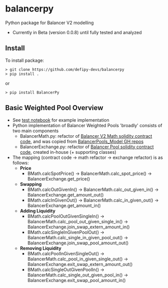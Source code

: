 # balancerpy
Python package for Balancer V2 modelling
* Currently in Beta (version 0.0.8) until fully tested and analyzed

## Install
To install package:
```
> git clone https://github.com/defipy-devs/balancerpy
> pip install .
```
or
```
> pip install BalancerPy
```

## Basic Weighted Pool Overview
* See [test notebook](https://github.com/icmoore/balancerpy/blob/main/notebooks/tests/weighted_pool_tests.ipynb) for example implementation
* Python implementation of Balancer Weighted Pools 'broadly' consists of two main components
    * BalancerMath.py: refactor of [Balancer V2 Math solidity contract code](https://github.com/balancer/balancer-core/blob/master/contracts/BMath.sol), and was copied from [BalancerPools_Model GH repos](https://github.com/TokenEngineeringCommunity/BalancerPools_Model/blob/main/model/parts/balancer_math.py)
    * BalancerExchange.py: refactor of [Balancer Pool solidity contract code](https://github.com/balancer/balancer-core/blob/master/contracts/BPool.sol), created in-house (+ supporting classes)
* The mapping (contract code -> math refactor -> exchange refactor) is as follows:
    * **Price**
        * BMath.calcSpotPrice() -> BalancerMath.calc_spot_price() -> BalancerExchange.get_price()
    * **Swapping**    
        * BMath.calcOutGivenIn() -> BalancerMath.calc_out_given_in() -> BalancerExchange.get_amount_out()
        * BMath.calcInGivenOut() -> BalancerMath.calc_in_given_out() -> BalancerExchange.get_amount_in()
    * **Adding Liquidity**    
        * BMath.calcPoolOutGivenSingleIn() -> BalancerMath.calc_pool_out_given_single_in() -> BalancerExchange.join_swap_extern_amount_in()    
        * BMath.calcSingleInGivenPoolOut() -> BalancerMath.calc_single_in_given_pool_out() -> BalancerExchange.join_swap_pool_amount_out()
    * **Removing Liquidity**     
        * BMath.calcPoolInGivenSingleOut() -> BalancerMath.calc_pool_in_given_single_out() -> BalancerExchange.exit_swap_extern_amount_out()
        * BMath.calcSingleOutGivenPoolIn() ->  BalancerMath.calc_single_out_given_pool_in() -> BalancerExchange.exit_swap_pool_amount_in()

